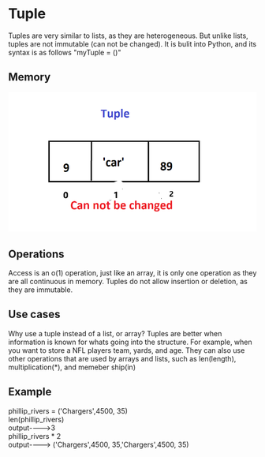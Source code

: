 <h1>Tuple</h1>
<p1> Tuples are very similar to lists, as they are heterogeneous. But unlike lists, tuples are not immutable (can not be changed). It is bulit into Python, and its syntax is as follows "myTuple = ()"</p1>
<h2>Memory</h2>
<img src="Tuple.png">

<h2>Operations</h2>
<p1>Access is an o(1) operation, just like an array, it is only one operation as they are all continuous in memory. Tuples do not allow insertion or deletion, as they are immutable.</p1>
<h2>Use cases</h2>
<p1> Why use a tuple instead of a list, or array? Tuples are better when information is known for whats going into the structure. For example, when you want to store a NFL players team, yards, and age. They can also use other operations that are used by arrays and lists, such as len(length), multiplication(*), and memeber ship(in) </p1>
<h2>Example</h2>
<p1>
phillip_rivers = ('Chargers',4500, 35)<br/>
len(phillip_rivers)<br/>
output---->3<br/>
phillip_rivers * 2 <br/>
output----> ('Chargers',4500, 35,'Chargers',4500, 35)
</p1>
